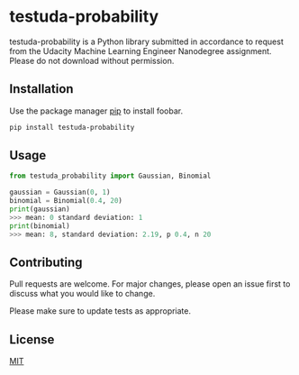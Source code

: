 # testuda-probability

testuda-probability is a Python library submitted in accordance to request from the Udacity Machine Learning Engineer Nanodegree assignment. Please do not download without permission.

## Installation

Use the package manager [pip](https://pip.pypa.io/en/stable/) to install foobar.

```bash
pip install testuda-probability
```

## Usage

```python
from testuda_probability import Gaussian, Binomial

gaussian = Gaussian(0, 1)
binomial = Binomial(0.4, 20)
print(gaussian)
>>> mean: 0 standard deviation: 1
print(binomial)
>>> mean: 8, standard deviation: 2.19, p 0.4, n 20
```

## Contributing
Pull requests are welcome. For major changes, please open an issue first to discuss what you would like to change.

Please make sure to update tests as appropriate.

## License
[MIT](https://choosealicense.com/licenses/mit/)
